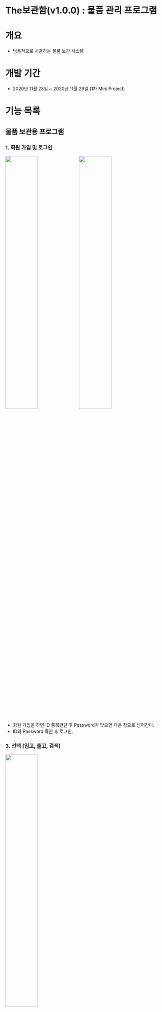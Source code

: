 # The보관함(v1.0.0) : 물품 관리 프로그램

# 개요
- 범용적으로 사용하는 물품 보관 시스템

# 개발 기간
- 2020년 11월 23일 ~ 2020년 11월 29일 (1차 Mini Project)


# 기능 목록

## 물품 보관용 프로그램

### 1. 회원 가입 및 로그인

<div>
<img src="./TheProject/TheProject/Resources/동작화면/회원가입.png" width="45%">
<img src="./TheProject/TheProject/Resources/동작화면/로그인.png" width="45%">
</div>

- 회원 가입을 하면 ID 중복판단 후 Password가 맞으면 다음 창으로 넘어간다.
- ID와 Password 확인 후 로그인.

### 3. 선택 (입고, 출고, 검색)

<img src="./TheProject/TheProject/Resources/동작화면/선택화면.png" width="45%">

- 원하는 항목을 선택한다.

### 3-1. 입고 선택

<img src="./TheProject/TheProject/Resources/동작화면/선택_입고.png" width="45%">

- 입고 선택시 일반/신선에 따라 다른 보관함을 지정하여 사용한다.
- 보관함을 선택하고 시간을 지정한 뒤 결제를 한다.

### 3-2. 출고 선택

<img src="./TheProject/TheProject/Resources/동작화면/선택_출고.png" width="45%">

- 원하는 보관함을 선택하고 출고한다.
- 출고 시 시간이 지났다면 추과금이 부여된다.

### 3-3. 검색 선택

<img src="./TheProject/TheProject/Resources/동작화면/선택_검색.png" width="45%">

- 현재 사용중인 보관함을 확인한다.
- 과거 데이터를 확인한다.



## 관리자용 프로그램

### 1. 관리자 화면

<div>
<img src="./TheProject/TheProject/Resources/동작화면/관리자_초기.png" width="45%">
<img src="./TheProject/TheProject/Resources/동작화면/관리자_출력.png" width="45%">
</div>

- 확인 버튼을 누르면 정보가 입력되었는지 판단하고 다음 창으로 넘어간다.



# 관리 항목

### 1. 보관함 정보

- 현재 보관함 상태에 따라 활성화/비활성화를 선택할 수 있다.
### 2. 관리자용 정보

- 월간/연간 매출액 추이를 그래프로 확인할 수 있다.
- 보관함 종류에 따라 데이터를 구분해 시각화할 수 있다.



# 사용 기술

## 언어

- C# 8.0

## 프레임워크

- .Net FrameWork 4.8
- EntityFrameWork 6.4
- Winform

## 데이터베이스

* MSSQL Server 2019

## 기타 개발환경

- Windows 10
- Microsoft Visual Studio Community 2019 v16.8
- Microsoft SQL Server Management Studio v18.6

# 데이터베이스 스키마

<img src="./TheProject/TheProject/Resources/동작화면/DatabaseSchema.png">
- StorageSelection table의 ExitDateExpected항목과 Reciept table의 TotalCost 항목은 역정규화한 결과이다.

- 이외의 모든 항목이 제 3 정규화까지 완료됐다

# 순서도

## 1. 고객용 프로그램

![고객용 다이어그램](./Document/고객알고리즘.jpg)

## 2. 직원용 프로그램

![직원용 다이어그램](./Document/직원알고리즘.jpg)

# Point of Interest

# Data Analysis시 기본값이 제대로 출력되지 않는 문제 [#11](https://github.com/snrbs17/603_TeamProject/issues/11)

## 증상
- TimeScope를 Yearly로 설정한 후 바로 Search를 누를 경우 잘못된 값이 출력됨

## 원인
- Form 전체에 default값이 Monthly TimeScope 11월을 기준으로 설정되어 있음

## 결과
- 작업중

# DB 테이블의 속성 변경 등 업데이트 내역이 EntityFramework에 반영되지 않은 문제 [#24](https://github.com/dlehd333/DKClinic/issues/24)

## 증상
- 문진표 저장을 누를 시 에러 발생

## 원인
- EntityFramework로 불러온 데이터베이스의 문진표 테이블 PK컬럼의 IDENTITY_INSERT 속성이 OFF로 되어있었다

## 결과
- 처음에는 DB에 있는 문진표 테이블 PK컬럼의 IDENTITY_INSERT 속성을 ON으로 변경했다. 하지만 같은 오류가 발생했다.
- 확인 결과, 처음에 DB 스키마 설계 시 테이블 PK에 IDENTITY_INSERT 속성을 ON으로 바꾸지 않았고, 그 상태로 EntityFramework로 불러와, EntityFramework상에는 IDENTITY_INSERT 속성이 OFF로 저장되어 있었다.
- 그래서, EntityFramework 다이어그램에서 우클릭으로 제공하는 '데이터베이스에서 모델 업데이트'메뉴를 실행, 업데이트 마법사를 이용해 DB의 정보를 업데이트하여 문제를 해결함
![update](https://user-images.githubusercontent.com/69996028/100321023-6b69d600-3005-11eb-8bb2-52bb1a5326c3.png)

---

# 외래키로 연결된 여러 테이블의 값을 동시에 삽입하는 트랜잭션 진행중에 에러가 발생하는 문제 [#24](https://github.com/dlehd333/DKClinic/issues/24)

## 증상
- 새로운 Customer(환자)가 문진표를 입력하면, 에러가 발생

## 원인
- 신규 환자가 문진표 입력이 완료되면 Customer(고객), Questionnare(문진표), Response(문진표응답) 총 3개의 테이블에 데이터가 삽입되는데, 이 때 신규 환자는 등록 전에는 CustomerID가 없어, Customer테이블에서 키값의 최대값을 가져와 등록했는데 이 값이 실제 IDENTITY 컬럼을 통해 저장되는 내용과 맞지 않아 오류가 발생했다
- 여러 테이블의 데이터가 동시에 저장되는 트랜잭션을 끊지 않고 IDENTITY 컬럼의 값을 미리 구해서 저장하거나 다른 방법이 필요했다.

## 결과
- 처음에는 C#에서 IDENTITY 컬럼의 값을 구하는 법을 찾고 있었는데, 검색 하던 도중 다른 방법을 발견했다
- EF가 ID값을 찾아 할당하는 것이 아니라 테이블 개체 자체를 할당하는 기능을 지원하며, EF로 생성된 Entity 모델에 생성되어 있는 외래키로 연결된 하위 모델을 이용해 연결할 수 있다는 것을 알게 되었다.
- 그래서 Entity 모델의 개체를 생성할 때 상위 테이블 개체를 연결해주면, 한번에 SaveChange를 진행해도 Insert된 개체에 대해 자동으로 ID키가 연결되어 에러가 발생하지 않고 트랜젝션도 깨지지 않게 된다.
- 그래서 개체를 생성할 때, 상위 테이블 개체를 연결해주는 작업을 진행했다.

```csharp
public Questionnare CreateQuestionnare { get; set; }

// before
CreateQuestionnare = new Questionnare();
// after
CreatedQuestionnare = new Questionnare { Customer = ConnectedCustomer };
```

---

